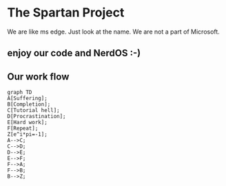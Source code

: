 # The Spartan Project

We are like ms edge. Just look at the name. We are not a part of Microsoft.

## enjoy our code and NerdOS :-)

## Our work flow
```mermaid
graph TD
A[Suffering];
B[Completion];
C[Tutorial hell];
D[Procrastination];
E[Hard work];
F[Repeat];
Z[e^i*pi=-1];
A-->C;
C-->D;
D-->E;
E-->F;
F-->A;
F-->B;
B-->Z;
```
